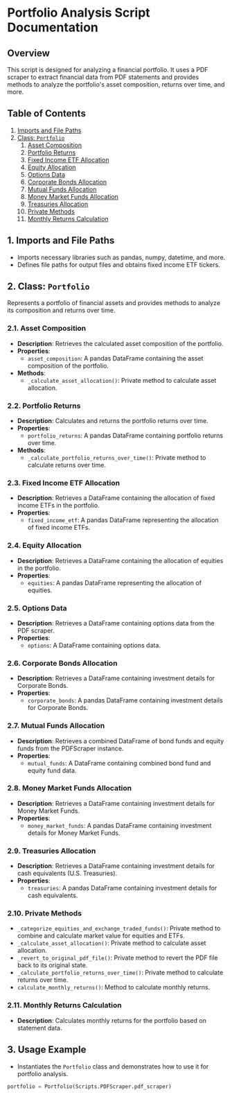 # Portfolio Analysis Script Documentation

## Overview

This script is designed for analyzing a financial portfolio. It uses a PDF scraper to extract financial data from PDF statements and provides methods to analyze the portfolio's asset composition, returns over time, and more.

## Table of Contents

1. [Imports and File Paths](#imports-and-file-paths)
2. [Class: `Portfolio`](#class-portfolio)
   1. [Asset Composition](#asset-composition)
   2. [Portfolio Returns](#portfolio-returns)
   3. [Fixed Income ETF Allocation](#fixed-income-etf-allocation)
   4. [Equity Allocation](#equity-allocation)
   5. [Options Data](#options-data)
   6. [Corporate Bonds Allocation](#corporate-bonds-allocation)
   7. [Mutual Funds Allocation](#mutual-funds-allocation)
   8. [Money Market Funds Allocation](#money-market-funds-allocation)
   9. [Treasuries Allocation](#treasuries-allocation)
   10. [Private Methods](#private-methods)
   11. [Monthly Returns Calculation](#monthly-returns-calculation)

## 1. Imports and File Paths <a name="imports-and-file-paths"></a>

- Imports necessary libraries such as pandas, numpy, datetime, and more.
- Defines file paths for output files and obtains fixed income ETF tickers.

## 2. Class: `Portfolio` <a name="class-portfolio"></a>

Represents a portfolio of financial assets and provides methods to analyze its composition and returns over time.

### 2.1. Asset Composition <a name="asset-composition"></a>

- **Description**: Retrieves the calculated asset composition of the portfolio.
- **Properties**:
  - `asset_composition`: A pandas DataFrame containing the asset composition of the portfolio.
- **Methods**:
  - `_calculate_asset_allocation()`: Private method to calculate asset allocation.

### 2.2. Portfolio Returns <a name="portfolio-returns"></a>

- **Description**: Calculates and returns the portfolio returns over time.
- **Properties**:
  - `portfolio_returns`: A pandas DataFrame containing portfolio returns over time.
- **Methods**:
  - `_calculate_portfolio_returns_over_time()`: Private method to calculate returns over time.

### 2.3. Fixed Income ETF Allocation <a name="fixed-income-etf-allocation"></a>

- **Description**: Retrieves a DataFrame containing the allocation of fixed income ETFs in the portfolio.
- **Properties**:
  - `fixed_income_etf`: A pandas DataFrame representing the allocation of fixed income ETFs.

### 2.4. Equity Allocation <a name="equity-allocation"></a>

- **Description**: Retrieves a DataFrame containing the allocation of equities in the portfolio.
- **Properties**:
  - `equities`: A pandas DataFrame representing the allocation of equities.

### 2.5. Options Data <a name="options-data"></a>

- **Description**: Retrieves a DataFrame containing options data from the PDF scraper.
- **Properties**:
  - `options`: A DataFrame containing options data.

### 2.6. Corporate Bonds Allocation <a name="corporate-bonds-allocation"></a>

- **Description**: Retrieves a DataFrame containing investment details for Corporate Bonds.
- **Properties**:
  - `corporate_bonds`: A pandas DataFrame containing investment details for Corporate Bonds.

### 2.7. Mutual Funds Allocation <a name="mutual-funds-allocation"></a>

- **Description**: Retrieves a combined DataFrame of bond funds and equity funds from the PDFScraper instance.
- **Properties**:
  - `mutual_funds`: A DataFrame containing combined bond fund and equity fund data.

### 2.8. Money Market Funds Allocation <a name="money-market-funds-allocation"></a>

- **Description**: Retrieves a DataFrame containing investment details for Money Market Funds.
- **Properties**:
  - `money_market_funds`: A pandas DataFrame containing investment details for Money Market Funds.

### 2.9. Treasuries Allocation <a name="treasuries-allocation"></a>

- **Description**: Retrieves a DataFrame containing investment details for cash equivalents (U.S. Treasuries).
- **Properties**:
  - `treasuries`: A pandas DataFrame containing investment details for cash equivalents.

### 2.10. Private Methods <a name="private-methods"></a>

- `_categorize_equities_and_exchange_traded_funds()`: Private method to combine and calculate market value for equities and ETFs.
- `_calculate_asset_allocation()`: Private method to calculate asset allocation.
- `_revert_to_original_pdf_file()`: Private method to revert the PDF file back to its original state.
- `_calculate_portfolio_returns_over_time()`: Private method to calculate returns over time.
- `calculate_monthly_returns()`: Method to calculate monthly returns.

### 2.11. Monthly Returns Calculation <a name="monthly-returns-calculation"></a>

- **Description**: Calculates monthly returns for the portfolio based on statement data.

## 3. Usage Example <a name="usage-example"></a>

- Instantiates the `Portfolio` class and demonstrates how to use it for portfolio analysis.

```python
portfolio = Portfolio(Scripts.PDFScraper.pdf_scraper)